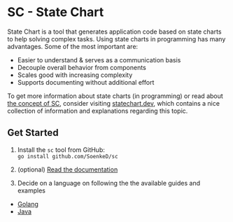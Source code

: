 # SC - State Chart
State Chart is a tool that generates application code based on state charts
to help solving complex tasks. 
Using state charts in programming has many advantages. 
Some of the most important are:
- Easier to understand & serves as a communication basis
- Decouple overall behavior from components
- Scales good with increasing complexity 
- Supports documenting without additional effort

To get more information about state charts (in programming) 
or read about [the concept of SC](docs/concept.md),
consider visiting [statechart.dev](https://statecharts.dev),
which contains a nice collection of information and explanations 
regarding this topic. 

## Get Started
1. Install the `sc` tool from GitHub: \
`go install github.com/SoenkeD/sc`

2. (optional) [Read the documentation](docs/readme.md)

3. Decide on a language on following the the available guides and examples
- [Golang](https://github.com/SoenkeD/sc-go-templates)
- [Java](https://github.com/SoenkeD/sc-java-templates)